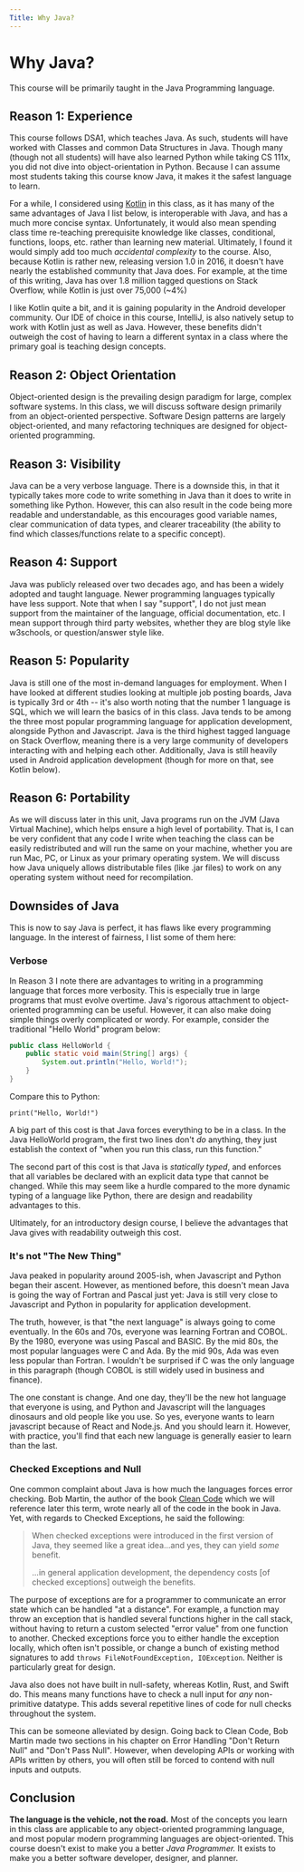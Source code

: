 ```yaml
---
Title: Why Java?
---
```


# Why Java?

This course will be primarily taught in the Java 
Programming language. 

## Reason 1: Experience

This course follows DSA1, which teaches Java. As such, students
will have worked with Classes and common Data Structures in Java.
Though many (though not all students) will have also learned Python
while taking CS 111x, you did not dive into object-orientation
in Python. Because I can assume most students taking this course
know Java, it makes it the safest language to learn.

For a while, I considered using [Kotlin](https://kotlinlang.org/) 
in this class, as it has many of the same advantages of Java I
list below, is interoperable with Java, and has a much
more concise syntax. Unfortunately, it would also mean spending class time
re-teaching prerequisite knowledge like classes, conditional, functions,
loops, etc. rather than learning new material. Ultimately, I found it would
simply add too much *accidental complexity* to the course.
Also, because Kotlin is rather new, releasing version 1.0 in 2016,
it doesn't have nearly the established community that Java does.
For example, at the time of this writing, Java has over 1.8 million
tagged questions on Stack Overflow, while Kotlin is just over 75,000 (~4%)

I like Kotlin quite a bit, and it is gaining popularity
in the Android developer community. Our IDE of choice in this
course, IntelliJ, is also natively setup to work with Kotlin just
as well as Java. However, these benefits didn't outweigh the cost
of having to learn a different syntax in a class where the primary goal
is teaching design concepts.

## Reason 2: Object Orientation

Object-oriented design is the prevailing design paradigm
for large, complex software systems. In this class, we will
discuss software design primarily from an object-oriented
perspective. Software Design patterns are largely 
object-oriented, and many refactoring techniques are designed
for object-oriented programming.

## Reason 3: Visibility

Java can be a very verbose language. There is a downside this,
in that it typically takes more code to write something in Java
than it does to write in something like Python. However, this
can also result in the code being more readable and understandable,
as this encourages good variable names, clear communication of
data types, and clearer traceability (the ability to find which
classes/functions relate to a specific concept).

## Reason 4: Support

Java was publicly released over two decades ago, and has been a
widely adopted and taught language. Newer programming languages
typically have less support. Note that when I say "support", I
do not just mean support from the maintainer of the language,
official documentation, etc. I mean support through third
party websites, whether they are blog style like w3schools, or
question/answer style like.

## Reason 5: Popularity

Java is still one of the most in-demand languages for employment.
When I have looked at different studies looking at multiple job
posting boards, Java is typically 3rd or 4th -- it's also worth
noting that the number 1 language is SQL, which we will learn
the basics of in this class. Java tends to be among the three
most popular programming language for application development, 
alongside Python and Javascript. Java is the third highest 
tagged language on Stack Overflow, meaning there is a very large
community of developers interacting with and helping each
other. Additionally, Java is still heavily used in Android 
application development (though for more on that, see 
Kotlin below).

## Reason 6: Portability

As we will discuss later in this unit, Java programs run on the
JVM (Java Virtual Machine), which helps ensure a high level of
portability. That is, I can be very confident that any code I
write when teaching the class can be easily redistributed and
will run the same on your machine, whether you are run Mac, PC,
or Linux as your primary operating system. We will discuss how
Java uniquely allows distributable files (like .jar files) to
work on any operating system without need for recompilation.

## Downsides of Java

This is now to say Java is perfect, it has flaws like every
programming language. In the interest of fairness, I list some of
them here:

### Verbose

In Reason 3 I note there are advantages to writing in a
programming language that forces more verbosity. This is
especially true in large programs that must evolve overtime.
Java's rigorous attachment to object-oriented programming can
be useful. However, it can also make doing simple things overly
complicated or wordy. For example, consider the traditional 
"Hello World" program below:

```java
public class HelloWorld {
    public static void main(String[] args) {
        System.out.println("Hello, World!");
    }
}
```

Compare this to Python:

```python3
print("Hello, World!")
```

A big part of this cost is that Java forces everything to be
in a class. In the Java HelloWorld program, the first two lines
don't *do* anything, they just establish the context of "when
you run this class, run this function."

The second part of this cost is that Java is *statically
typed*, and enforces that all variables be declared 
with an explicit data type that cannot be changed. While this
may seem like a hurdle compared to the more dynamic typing of
a language like Python, there are design and readability
advantages to this.

Ultimately, for an introductory design course, I believe the
advantages that Java gives with readability outweigh this cost.

### It's not "The New Thing"

Java peaked in popularity around 2005-ish, when
Javascript and Python began their ascent. However,
as mentioned before, this doesn't mean Java is going the way
of Fortran and Pascal just yet: Java is still very close to
Javascript and Python in popularity for application development.

The truth, however, is that "the next language" is always
going to come eventually. In the 60s and 70s, everyone was
learning Fortran and COBOL. By the 1980, everyone was using
Pascal and BASIC. By the mid 80s, the most popular languages
were C and Ada. By the mid 90s, Ada was even less popular
than Fortran. I wouldn't be surprised if C was the only
language in this paragraph (though COBOL is still widely
used in business and finance).

The one constant is change. And one day, they'll be the new
hot language that everyone is using, and Python and Javascript
will the languages dinosaurs and old people like you use. So yes,
everyone wants to learn javascript because of React and Node.js.
And you should learn it. However, with practice, you'll find that each new
language is generally easier to learn than the last. 

### Checked Exceptions and Null

One common complaint about Java is how much the languages forces
error checking. Bob Martin, the author of the book [Clean Code](https://www.amazon.com/Clean-Code-Handbook-Software-Craftsmanship/dp/0132350882)
which we will reference later this term, wrote nearly all of the code
in the book in Java. Yet, with regards to Checked Exceptions, he
said the following:

> When checked exceptions were introduced in the first version 
> of Java, they seemed like a great idea...and yes, they can yield
> *some* benefit.
> 
> ...in general application development, the dependency costs [of
> checked exceptions] outweigh the benefits.

The purpose of exceptions are for a programmer to communicate an
error state which can be handled "at a distance". For example,
a function may throw an exception that is handled several functions
higher in the call stack, without having to return a custom selected
"error value" from one function to another. Checked exceptions
force you to either handle the exception locally, which often
isn't possible, or change a bunch of existing method signatures to
add ```throws FileNotFoundException, IOException```. Neither is
particularly great for design.

Java also does not have built in null-safety, whereas Kotlin, Rust,
and Swift do. This means many functions have to check a null
input for *any* non-primitive datatype. This adds several repetitive
lines of code for null checks throughout the system.

This can be someone alleviated by design. Going back to Clean Code,
Bob Martin made two sections in his chapter on Error Handling 
"Don't Return Null" and "Don't Pass Null". However, when developing
APIs or working with APIs written by others, you will often still
be forced to contend with null inputs and outputs.


## Conclusion

**The language is the vehicle, not the road.** Most of the concepts
you learn in this class are applicable to any object-oriented
programming language, and most popular modern programming languages
are object-oriented. This course doesn't exist to make you a better 
*Java Programmer.* It exists to make you a better software developer,
designer, and planner.